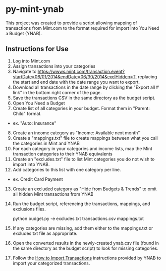 # py-mint-ynab

This project was created to provide a script allowing mapping of transactions
from Mint.com to the format required for import into You Need a Budget (YNAB).

## Instructions for Use

1. Log into Mint.com
2. Assign transactions into your categories
3. Navigate to https://wwws.mint.com/transaction.event?startDate=06/01/2014&endDate=06/30/2014&exclHidden=T, replacing the start and end date with the date range you want to export.
4. Download all transactions in the date range by clicking the "Export all # link" in the bottom right corner of the page.
5. Save the transactions CSV in the same directory as the budget script.
6. Open You Need a Budget
7. Create list of all categories in your budget.  Format them in "Parent: Child" format.
  - ex. "Auto: Insurance"
8. Create an income category as "Income: Available next month"
9. Create a "mappings.txt" file to create mappings between what you call the categories in Mint and YNAB
10. For each category in your categories and income lists, map the Mint transaction categories to their YNAB equivalents
11. Create an "excludes.txt" file to list Mint categories you do not wish to import into YNAB.
12. Add categories to this list with one category per line.
  - ex. Credit Card Payment
13. Create an excluded category as "Hide from Budgets & Trends" to omit all hidden Mint transactions from YNAB
14. Run the budget script, referencing the transactions, mappings, and exclusions files.

    python budget.py -e excludes.txt transactions.csv mappings.txt

15. If any categories are missing, add them either to the mappings.txt or excludes.txt file as appropriate.
16. Open the converted results in the newly-created ynab.csv file (found in the same directory as the budget script) to look for missing categories.
17. Follow the [How to Import Transactions](http://www.youneedabudget.com/support/article/how-to-import-transactions) instructions provided by YNAB to import your categorized transactions.